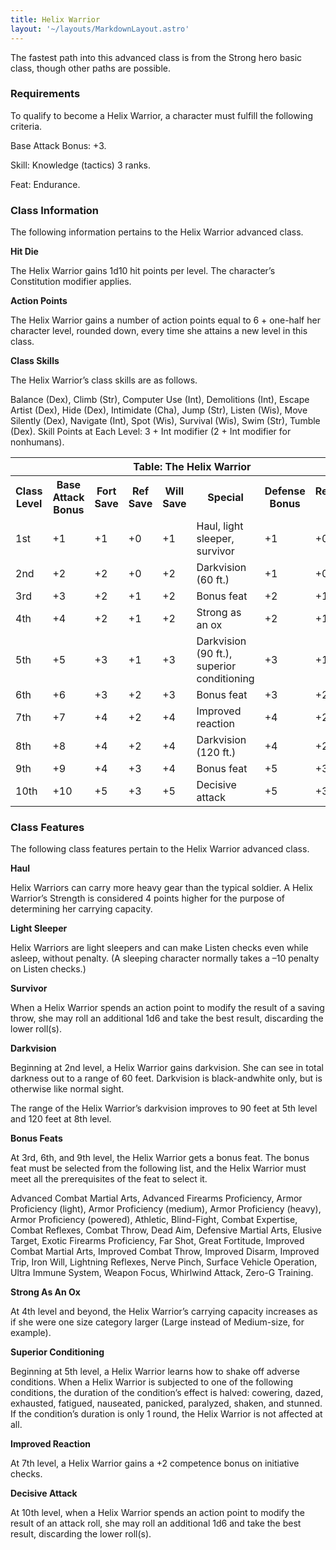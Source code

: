 ```yaml
---
title: Helix Warrior
layout: '~/layouts/MarkdownLayout.astro'
---
```

The fastest path into this advanced class is from the Strong hero basic class,
though other paths are possible.

### Requirements

To qualify to become a Helix Warrior, a character must fulfill the following
criteria.

Base Attack Bonus: +3.

Skill: Knowledge (tactics) 3 ranks.

Feat: Endurance.

### Class Information

The following information pertains to the Helix Warrior advanced class.

**Hit Die**

The Helix Warrior gains 1d10 hit points per level. The character’s
Constitution modifier applies.

**Action Points**

The Helix Warrior gains a number of action points equal to 6 + one-half her
character level, rounded down, every time she attains a new level in this
class.

**Class Skills**

The Helix Warrior’s class skills are as follows.

Balance (Dex), Climb (Str), Computer Use (Int), Demolitions (Int), Escape
Artist (Dex), Hide (Dex), Intimidate (Cha), Jump (Str), Listen (Wis), Move
Silently (Dex), Navigate (Int), Spot (Wis), Survival (Wis), Swim (Str), Tumble
(Dex). Skill Points at Each Level: 3 + Int modifier (2 + Int modifier for
nonhumans).


<table> <tr><th colspan="9">Table: The Helix Warrior</th></tr> <tr><th>Class Level</th><th>Base Attack Bonus</th><th>Fort Save</th><th>Ref Save</th><th>Will Save</th><th>Special</th><th>Defense Bonus</th><th>Reputation Bonus</th></tr> <tr><td>1st</td><td>+1</td><td>+1</td><td>+0</td><td>+1</td><td>Haul, light sleeper, survivor</td><td>+1</td><td>+0</td></tr> <tr class="shaded"><td>2nd</td><td>+2</td><td>+2</td><td>+0</td><td>+2</td><td>Darkvision (60 ft.)</td><td>+1</td><td>+0</td></tr> <tr><td>3rd</td><td>+3</td><td>+2</td><td>+1</td><td>+2</td><td>Bonus feat</td><td>+2</td><td>+1</td></tr> <tr class="shaded"><td>4th</td><td>+4</td><td>+2</td><td>+1</td><td>+2</td><td>Strong as an ox</td><td>+2</td><td>+1</td></tr> <tr><td>5th</td><td>+5</td><td>+3</td><td>+1</td><td>+3</td><td>Darkvision (90 ft.), superior conditioning</td><td>+3</td><td>+1</td></tr> <tr class="shaded"><td>6th</td><td>+6</td><td>+3</td><td>+2</td><td>+3</td><td>Bonus feat</td><td>+3</td><td>+2</td></tr> <tr><td>7th</td><td>+7</td><td>+4</td><td>+2</td><td>+4</td><td>Improved reaction</td><td>+4</td><td>+2</td></tr> <tr class="shaded"><td>8th</td><td>+8</td><td>+4</td><td>+2</td><td>+4</td><td>Darkvision (120 ft.)</td><td>+4</td><td>+2</td></tr> <tr><td>9th</td><td>+9</td><td>+4</td><td>+3</td><td>+4</td><td>Bonus feat</td><td>+5</td><td>+3</td></tr> <tr class="shaded"><td>10th</td><td>+10</td><td>+5</td><td>+3</td><td>+5</td><td>Decisive attack</td><td>+5</td><td>+3</td></tr> </table>

 
<table> <h3>Class Features</h3> <p>The following class features pertain to the Helix Warrior advanced class.</p> <strong>Haul</strong> <p>Helix Warriors can carry more heavy gear than the typical soldier. A Helix Warrior’s Strength is considered 4 points higher for the purpose of determining her carrying capacity.</p> <strong>Light Sleeper</strong> <p>Helix Warriors are light sleepers and can make Listen checks even while asleep, without penalty. (A sleeping character normally takes a –10 penalty on Listen checks.)</p> <strong>Survivor</strong> <p>When a Helix Warrior spends an action point to modify the result of a saving throw, she may roll an additional 1d6 and take the best result, discarding the lower roll(s).</p> <strong>Darkvision</strong> <p>Beginning at 2nd level, a Helix Warrior gains darkvision. She can see in total darkness out to a range of 60 feet. Darkvision is black-andwhite only, but is otherwise like normal sight.</p> <p>The range of the Helix Warrior’s darkvision improves to 90 feet at 5th level and 120 feet at 8th level.</p> <strong>Bonus Feats</strong> <p>At 3rd, 6th, and 9th level, the Helix Warrior gets a bonus feat. The bonus feat must be selected from the following list, and the Helix Warrior must meet all the prerequisites of the feat to select it.</p> <p>Advanced Combat Martial Arts, Advanced Firearms Proficiency, Armor Proficiency (light), Armor Proficiency (medium), Armor Proficiency (heavy), Armor Proficiency (powered), Athletic, Blind-Fight, Combat Expertise, Combat Reflexes, Combat Throw, Dead Aim, Defensive Martial Arts, Elusive Target, Exotic Firearms Proficiency, Far Shot, Great Fortitude, Improved Combat Martial Arts, Improved Combat Throw, Improved Disarm, Improved Trip, Iron Will, Lightning Reflexes, Nerve Pinch, Surface Vehicle Operation, Ultra Immune System, Weapon Focus, Whirlwind Attack, Zero-G Training.</p> <strong>Strong As An Ox</strong> <p>At 4th level and beyond, the Helix Warrior’s carrying capacity increases as if she were one size category larger (Large instead of Medium-size, for example).</p> <strong>Superior Conditioning</strong> <p>Beginning at 5th level, a Helix Warrior learns how to shake off adverse conditions. When a Helix Warrior is subjected to one of the following conditions, the duration of the condition’s effect is halved: cowering, dazed, exhausted, fatigued, nauseated, panicked, paralyzed, shaken, and stunned. If the condition’s duration is only 1 round, the Helix Warrior is not affected at all.</p> <strong>Improved Reaction</strong> <p>At 7th level, a Helix Warrior gains a +2 competence bonus on initiative checks.</p> <strong>Decisive Attack</strong> <p>At 10th level, when a Helix Warrior spends an action point to modify the result of an attack roll, she may roll an additional 1d6 and take the best result, discarding the lower roll(s).</p> </table>



